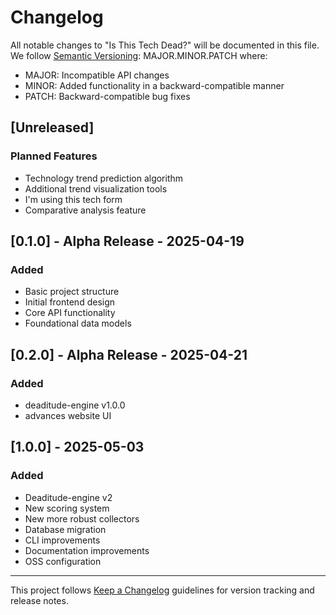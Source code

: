 # Changelog

All notable changes to "Is This Tech Dead?" will be documented in this file. We follow [Semantic Versioning](https://semver.org/): MAJOR.MINOR.PATCH where:

- MAJOR: Incompatible API changes
- MINOR: Added functionality in a backward-compatible manner
- PATCH: Backward-compatible bug fixes

## [Unreleased]

### Planned Features

- Technology trend prediction algorithm
- Additional trend visualization tools
- I'm using this tech form
- Comparative analysis feature

## [0.1.0] - Alpha Release - 2025-04-19

### Added

- Basic project structure
- Initial frontend design
- Core API functionality
- Foundational data models

## [0.2.0] - Alpha Release - 2025-04-21

### Added

- deaditude-engine v1.0.0
- advances website UI


## [1.0.0] - 2025-05-03

### Added

- Deaditude-engine v2
- New scoring system
- New more robust collectors
- Database migration
- CLI improvements
- Documentation improvements
- OSS configuration

---

This project follows [Keep a Changelog](https://keepachangelog.com/) guidelines for version tracking and release notes.
